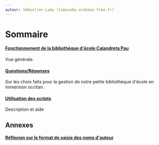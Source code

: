 ```yaml
---
auteur: Sébastien Lamy (lamyseba arobase free.fr)
---
```


Sommaire
===========================================================

#### [Fonctionnement de la bibliothèque d'école Calandreta Pau][1]
Vue générale.

#### [Questions/Réponses][2]
Sur les choix faits pour la gestion de notre petite bibliothèque d'école en 
immersion occitan.

#### [Utilisation des scripts][3]
Description et aide



Annexes
-------------------------------------
#### [Réflexion sur le format de saisie des noms d'auteur][4]


[1]:fonctionnement-bibliotheque.html
[2]:questions-reponses.html
[3]:utilisation-des-scripts.html
[4]:format-noms-d-auteur.html
